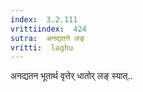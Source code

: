 ```yaml
---
index:  3.2.111
vrittiindex:  424
sutra:  अनद्यतने लङ्
vritti:  laghu 
---
```


अनद्यतन भूतार्थ वृत्तेर् धातोर् लङ् स्यात्..

